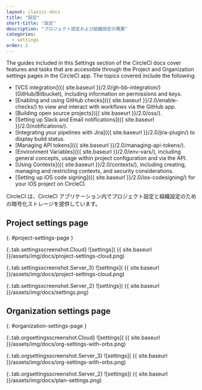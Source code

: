 ```yaml
---
layout: classic-docs
title: "設定"
short-title: "設定"
description: "プロジェクト設定および組織設定の概要"
categories:
  - settings
order: 2
---
```


The guides included in this Settings section of the CircleCI docs cover features and tasks that are accessible through the Project and Organization settings pages in the CircleCI app. The topics covered include the following:

* [VCS integration]({{ site.baseurl }}/2.0/gh-bb-integration/) (GitHub/Bitbucket), including information on permissions and keys.
* [Enabling and using GitHub checks]({{ site.baseurl }}/2.0/enable-checks/) to view and interact with workflows via the GitHub app.
* [Building open source projects]({{ site.baseurl }}/2.0/oss/).
* [Setting up Slack and Email notifications]({{ site.baseurl }}/2.0/notifications/).
* [Integrating your pipelines with Jira]({{ site.baseurl }}/2.0/jira-plugin/) to display build status.
* [Managing API tokens]({{ site.baseurl }}/2.0/managing-api-tokens/).
* [Environment Variables]({{ site.baseurl }}/2.0/env-vars/), including general concepts, usage within project configuration and via the API.
* [Using Contexts]({{ site.baseurl }}/2.0/contexts/), including creating, managing and restricting contexts, and security considerations.
* [Setting up iOS code signing]({{ site.baseurl }}/2.0/ios-codesigning/) for your iOS project on CircleCI.

CircleCI は、CircleCI アプリケーション内でプロジェクト設定と組織設定のための暗号化ストレージを提供しています。

## Project settings page
{: #project-settings-page }

{:.tab.settingsscreenshot.Cloud}
![settings]( {{ site.baseurl }}/assets/img/docs/project-settings-cloud.png)

{:.tab.settingsscreenshot.Server_3}
![settings]( {{ site.baseurl }}/assets/img/docs/project-settings-cloud.png)

{:.tab.settingsscreenshot.Server_2}
![settings]( {{ site.baseurl }}/assets/img/docs/settings.png)

## Organization settings page
{: #organization-settings-page }

{:.tab.orgsettingsscreenshot.Cloud}
![settings]( {{ site.baseurl }}/assets/img/docs/org-settings-with-orbs.png)

{:.tab.orgsettingsscreenshot.Server_3}
![settings]( {{ site.baseurl }}/assets/img/docs/org-settings-with-orbs.png)

{:.tab.orgsettingsscreenshot.Server_2}
![settings]( {{ site.baseurl }}/assets/img/docs/plan-settings.png)

